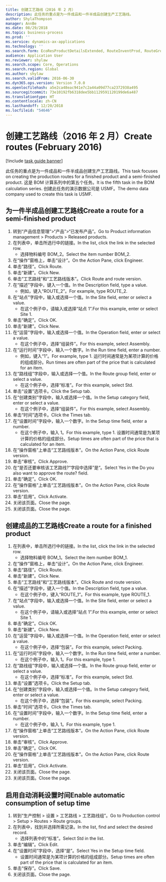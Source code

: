```yaml
---
title: 创建工艺路线（2016 年 2 月）
description: 此任务的重点是为一件成品和一件半成品创建生产工艺路线。
author: ShylaThompson
manager: AnnBe
ms.date: 08/29/2018
ms.topic: business-process
ms.prod: ''
ms.service: dynamics-ax-applications
ms.technology: ''
ms.search.form: EcoResProductDetailsExtended, RouteInventProd, RouteGroup
audience: Application User
ms.reviewer: shylaw
ms.search.scope: Core, Operations
ms.search.region: Global
ms.author: shylaw
ms.search.validFrom: 2016-06-30
ms.dyn365.ops.version: Version 7.0.0
ms.openlocfilehash: a5e2ca48eac941e7c2a44a09d77ca2372938a495
ms.sourcegitcommit: 73e10192fb6318dee5bb1129591120199de6a487
ms.translationtype: HT
ms.contentlocale: zh-CN
ms.lasthandoff: 12/20/2018
ms.locfileid: "54646"
---
```

# <a name="create-routes-february-2016"></a><span data-ttu-id="04128-103">创建工艺路线（2016 年 2 月）</span><span class="sxs-lookup"><span data-stu-id="04128-103">Create routes (February 2016)</span></span>

[!include [task guide banner](../../includes/task-guide-banner.md)]

<span data-ttu-id="04128-104">此任务的重点是为一件成品和一件半成品创建生产工艺路线。</span><span class="sxs-lookup"><span data-stu-id="04128-104">This task focuses on creating the production routes for a finished product and a semi-finished product.</span></span> <span data-ttu-id="04128-105">这是 BOM 计算系列中的第五个任务。</span><span class="sxs-lookup"><span data-stu-id="04128-105">It is the fifth task in the BOM calculation series.</span></span> <span data-ttu-id="04128-106">创建此任务的演示数据公司是 USMF。</span><span class="sxs-lookup"><span data-stu-id="04128-106">The demo data company used to create this task is USMF.</span></span>


## <a name="create-a-route-for-a-semi-finished-product"></a><span data-ttu-id="04128-107">为一件半成品创建工艺路线</span><span class="sxs-lookup"><span data-stu-id="04128-107">Create a route for a semi-finished product</span></span>
1. <span data-ttu-id="04128-108">转到“产品信息管理”>“产品”>“已发布产品”。</span><span class="sxs-lookup"><span data-stu-id="04128-108">Go to Product information management > Products > Released products.</span></span>
2. <span data-ttu-id="04128-109">在列表中，单击所选行中的链接。</span><span class="sxs-lookup"><span data-stu-id="04128-109">In the list, click the link in the selected row.</span></span>
    * <span data-ttu-id="04128-110">选择物料编号 BOM_2。</span><span class="sxs-lookup"><span data-stu-id="04128-110">Select the item number BOM_2.</span></span>  
3. <span data-ttu-id="04128-111">在“操作”窗格上，单击“设计”。</span><span class="sxs-lookup"><span data-stu-id="04128-111">On the Action Pane, click Engineer.</span></span>
4. <span data-ttu-id="04128-112">单击“路径”。</span><span class="sxs-lookup"><span data-stu-id="04128-112">Click Route.</span></span>
5. <span data-ttu-id="04128-113">单击“新建”。</span><span class="sxs-lookup"><span data-stu-id="04128-113">Click New.</span></span>
6. <span data-ttu-id="04128-114">单击“工艺路线”和“工艺路线版本”。</span><span class="sxs-lookup"><span data-stu-id="04128-114">Click Route and route version.</span></span>
7. <span data-ttu-id="04128-115">在“描述”字段中，键入一个值。</span><span class="sxs-lookup"><span data-stu-id="04128-115">In the Description field, type a value.</span></span>
    * <span data-ttu-id="04128-116">例如，键入“ROUTE_2”。</span><span class="sxs-lookup"><span data-stu-id="04128-116">For example, type ROUTE_2.</span></span>  
8. <span data-ttu-id="04128-117">在“站点”字段中，输入或选择一个值。</span><span class="sxs-lookup"><span data-stu-id="04128-117">In the Site field, enter or select a value.</span></span>
    * <span data-ttu-id="04128-118">在这个例子中，请输入或选择“站点 1”.</span><span class="sxs-lookup"><span data-stu-id="04128-118">For this example, enter or select Site 1.</span></span>  
9. <span data-ttu-id="04128-119">单击“确定”。</span><span class="sxs-lookup"><span data-stu-id="04128-119">Click OK.</span></span>
10. <span data-ttu-id="04128-120">单击“新建”。</span><span class="sxs-lookup"><span data-stu-id="04128-120">Click New.</span></span>
11. <span data-ttu-id="04128-121">在“运营”字段中，输入或选择一个值。</span><span class="sxs-lookup"><span data-stu-id="04128-121">In the Operation field, enter or select a value.</span></span>
    * <span data-ttu-id="04128-122">在这个例子中，选择“组装件”。</span><span class="sxs-lookup"><span data-stu-id="04128-122">For this example, select Assembly.</span></span>  
12. <span data-ttu-id="04128-123">在“运行时间”字段中，输入一个数字。</span><span class="sxs-lookup"><span data-stu-id="04128-123">In the Run time field, enter a number.</span></span>
    * <span data-ttu-id="04128-124">例如，键入“1”。</span><span class="sxs-lookup"><span data-stu-id="04128-124">For example, type 1.</span></span> <span data-ttu-id="04128-125">运行时间通常是为某项计算的价格的组成部分。</span><span class="sxs-lookup"><span data-stu-id="04128-125">Run times are often part of the price that is calculated for an item.</span></span>  
13. <span data-ttu-id="04128-126">在“路线组”字段中，输入或选择一个值。</span><span class="sxs-lookup"><span data-stu-id="04128-126">In the Route group field, enter or select a value.</span></span>
    * <span data-ttu-id="04128-127">在这个例子中，选择“标准”。</span><span class="sxs-lookup"><span data-stu-id="04128-127">For this example, select Std.</span></span>  
14. <span data-ttu-id="04128-128">单击“设置”选项卡。</span><span class="sxs-lookup"><span data-stu-id="04128-128">Click the Setup tab.</span></span>
15. <span data-ttu-id="04128-129">在“创建类别”字段中，输入或选择一个值。</span><span class="sxs-lookup"><span data-stu-id="04128-129">In the Setup category field, enter or select a value.</span></span>
    * <span data-ttu-id="04128-130">在这个例子中，选择“组装件”。</span><span class="sxs-lookup"><span data-stu-id="04128-130">For this example, select Assembly.</span></span>  
16. <span data-ttu-id="04128-131">单击“时间”选项卡。</span><span class="sxs-lookup"><span data-stu-id="04128-131">Click the Times tab.</span></span>
17. <span data-ttu-id="04128-132">在“设置时间”字段中，输入一个数字。</span><span class="sxs-lookup"><span data-stu-id="04128-132">In the Setup time field, enter a number.</span></span>
    * <span data-ttu-id="04128-133">在这个例子中，输入 1。</span><span class="sxs-lookup"><span data-stu-id="04128-133">For this example, type 1.</span></span> <span data-ttu-id="04128-134">设置时间通常是为某项计算的价格的组成部分。</span><span class="sxs-lookup"><span data-stu-id="04128-134">Setup times are often part of the price that is calculated for an item.</span></span>  
18. <span data-ttu-id="04128-135">在“操作窗格”上单击“工艺路线版本”。</span><span class="sxs-lookup"><span data-stu-id="04128-135">On the Action Pane, click Route version.</span></span>
19. <span data-ttu-id="04128-136">单击“审核”。</span><span class="sxs-lookup"><span data-stu-id="04128-136">Click Approve.</span></span>
20. <span data-ttu-id="04128-137">在“是否还要审核该工艺路线?“字段中选择”是“。</span><span class="sxs-lookup"><span data-stu-id="04128-137">Select Yes in the Do you also want to approve the route? field.</span></span>
21. <span data-ttu-id="04128-138">单击“确定”。</span><span class="sxs-lookup"><span data-stu-id="04128-138">Click OK.</span></span>
22. <span data-ttu-id="04128-139">在“操作窗格”上单击“工艺路线版本”。</span><span class="sxs-lookup"><span data-stu-id="04128-139">On the Action Pane, click Route version.</span></span>
23. <span data-ttu-id="04128-140">单击“启用”。</span><span class="sxs-lookup"><span data-stu-id="04128-140">Click Activate.</span></span>
24. <span data-ttu-id="04128-141">关闭该页面。</span><span class="sxs-lookup"><span data-stu-id="04128-141">Close the page.</span></span>
25. <span data-ttu-id="04128-142">关闭该页面。</span><span class="sxs-lookup"><span data-stu-id="04128-142">Close the page.</span></span>

## <a name="create-a-route-for-a-finished-product"></a><span data-ttu-id="04128-143">创建成品的工艺路线</span><span class="sxs-lookup"><span data-stu-id="04128-143">Create a route for a finished product</span></span>
1. <span data-ttu-id="04128-144">在列表中，单击所选行中的链接。</span><span class="sxs-lookup"><span data-stu-id="04128-144">In the list, click the link in the selected row.</span></span>
    * <span data-ttu-id="04128-145">选择物料编号 BOM_1。</span><span class="sxs-lookup"><span data-stu-id="04128-145">Select the item number BOM_1.</span></span>  
2. <span data-ttu-id="04128-146">在“操作”窗格上，单击“设计”。</span><span class="sxs-lookup"><span data-stu-id="04128-146">On the Action Pane, click Engineer.</span></span>
3. <span data-ttu-id="04128-147">单击“路径”。</span><span class="sxs-lookup"><span data-stu-id="04128-147">Click Route.</span></span>
4. <span data-ttu-id="04128-148">单击“新建”。</span><span class="sxs-lookup"><span data-stu-id="04128-148">Click New.</span></span>
5. <span data-ttu-id="04128-149">单击“工艺路线”和“工艺路线版本”。</span><span class="sxs-lookup"><span data-stu-id="04128-149">Click Route and route version.</span></span>
6. <span data-ttu-id="04128-150">在“描述”字段中，键入一个值。</span><span class="sxs-lookup"><span data-stu-id="04128-150">In the Description field, type a value.</span></span>
    * <span data-ttu-id="04128-151">在这个例子中，键入“ROUTE_1”。</span><span class="sxs-lookup"><span data-stu-id="04128-151">For this example, type ROUTE_1.</span></span>  
7. <span data-ttu-id="04128-152">在“站点”字段中，输入或选择一个值。</span><span class="sxs-lookup"><span data-stu-id="04128-152">In the Site field, enter or select a value.</span></span>
    * <span data-ttu-id="04128-153">在这个例子中，请输入或选择“站点 1”.</span><span class="sxs-lookup"><span data-stu-id="04128-153">For this example, enter or select Site 1.</span></span>  
8. <span data-ttu-id="04128-154">单击“确定”。</span><span class="sxs-lookup"><span data-stu-id="04128-154">Click OK.</span></span>
9. <span data-ttu-id="04128-155">单击“新建”。</span><span class="sxs-lookup"><span data-stu-id="04128-155">Click New.</span></span>
10. <span data-ttu-id="04128-156">在“运营”字段中，输入或选择一个值。</span><span class="sxs-lookup"><span data-stu-id="04128-156">In the Operation field, enter or select a value.</span></span>
    * <span data-ttu-id="04128-157">在这个例子中，选择“包装”。</span><span class="sxs-lookup"><span data-stu-id="04128-157">For this example, select Packing.</span></span>  
11. <span data-ttu-id="04128-158">在“运行时间”字段中，输入一个数字。</span><span class="sxs-lookup"><span data-stu-id="04128-158">In the Run time field, enter a number.</span></span>
    * <span data-ttu-id="04128-159">在这个例子中，输入 1。</span><span class="sxs-lookup"><span data-stu-id="04128-159">For this example, type 1.</span></span>  
12. <span data-ttu-id="04128-160">在“路线组”字段中，输入或选择一个值。</span><span class="sxs-lookup"><span data-stu-id="04128-160">In the Route group field, enter or select a value.</span></span>
    * <span data-ttu-id="04128-161">在这个例子中，选择“标准”。</span><span class="sxs-lookup"><span data-stu-id="04128-161">For this example, select Std.</span></span>  
13. <span data-ttu-id="04128-162">单击“设置”选项卡。</span><span class="sxs-lookup"><span data-stu-id="04128-162">Click the Setup tab.</span></span>
14. <span data-ttu-id="04128-163">在“创建类别”字段中，输入或选择一个值。</span><span class="sxs-lookup"><span data-stu-id="04128-163">In the Setup category field, enter or select a value.</span></span>
    * <span data-ttu-id="04128-164">在这个例子中，选择“包装”。</span><span class="sxs-lookup"><span data-stu-id="04128-164">For this example, select Packing.</span></span>  
15. <span data-ttu-id="04128-165">单击“时间”选项卡。</span><span class="sxs-lookup"><span data-stu-id="04128-165">Click the Times tab.</span></span>
16. <span data-ttu-id="04128-166">在“设置时间”字段中，输入一个数字。</span><span class="sxs-lookup"><span data-stu-id="04128-166">In the Setup time field, enter a number.</span></span>
    * <span data-ttu-id="04128-167">在这个例子中，输入 1。</span><span class="sxs-lookup"><span data-stu-id="04128-167">For this example, type 1.</span></span>  
17. <span data-ttu-id="04128-168">在“操作窗格”上单击“工艺路线版本”。</span><span class="sxs-lookup"><span data-stu-id="04128-168">On the Action Pane, click Route version.</span></span>
18. <span data-ttu-id="04128-169">单击“审核”。</span><span class="sxs-lookup"><span data-stu-id="04128-169">Click Approve.</span></span>
19. <span data-ttu-id="04128-170">单击“确定”。</span><span class="sxs-lookup"><span data-stu-id="04128-170">Click OK.</span></span>
20. <span data-ttu-id="04128-171">在“操作窗格”上单击“工艺路线版本”。</span><span class="sxs-lookup"><span data-stu-id="04128-171">On the Action Pane, click Route version.</span></span>
21. <span data-ttu-id="04128-172">单击“启用”。</span><span class="sxs-lookup"><span data-stu-id="04128-172">Click Activate.</span></span>
22. <span data-ttu-id="04128-173">关闭该页面。</span><span class="sxs-lookup"><span data-stu-id="04128-173">Close the page.</span></span>
23. <span data-ttu-id="04128-174">关闭该页面。</span><span class="sxs-lookup"><span data-stu-id="04128-174">Close the page.</span></span>

## <a name="enable-automatic-consumption-of-setup-time"></a><span data-ttu-id="04128-175">启用自动消耗设置时间</span><span class="sxs-lookup"><span data-stu-id="04128-175">Enable automatic consumption of setup time</span></span>
1. <span data-ttu-id="04128-176">转到“生产控制 > 设置 > 工艺路线 > 工艺路线组”。</span><span class="sxs-lookup"><span data-stu-id="04128-176">Go to Production control > Setup > Routes > Route groups.</span></span>
2. <span data-ttu-id="04128-177">在列表中，找到并选择所需记录。</span><span class="sxs-lookup"><span data-stu-id="04128-177">In the list, find and select the desired record.</span></span>
    * <span data-ttu-id="04128-178">选择列表中的“标准”。</span><span class="sxs-lookup"><span data-stu-id="04128-178">Select Std in the list.</span></span>  
3. <span data-ttu-id="04128-179">单击“编辑”。</span><span class="sxs-lookup"><span data-stu-id="04128-179">Click Edit.</span></span>
4. <span data-ttu-id="04128-180">在“设置时间”字段中，选择“是”。</span><span class="sxs-lookup"><span data-stu-id="04128-180">Select Yes in the Setup time field.</span></span>
    * <span data-ttu-id="04128-181">设置时间通常是为某项计算的价格的组成部分。</span><span class="sxs-lookup"><span data-stu-id="04128-181">Setup times are often part of the price that is calculated for an item.</span></span>  
5. <span data-ttu-id="04128-182">单击“保存”。</span><span class="sxs-lookup"><span data-stu-id="04128-182">Click Save.</span></span>
6. <span data-ttu-id="04128-183">关闭该页面。</span><span class="sxs-lookup"><span data-stu-id="04128-183">Close the page.</span></span>

